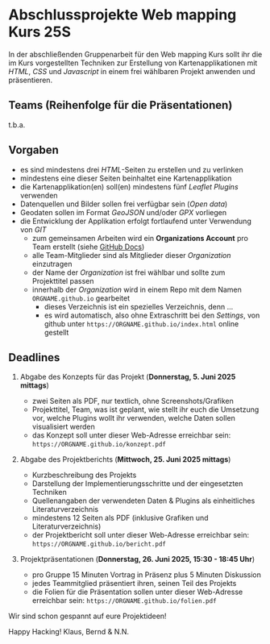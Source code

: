 # Abschlussprojekte Web mapping Kurs 25S

In der abschließenden Gruppenarbeit für den Web mapping Kurs sollt ihr die im Kurs vorgestellten Techniken zur Erstellung von Kartenapplikationen mit *HTML*, *CSS* und *Javascript* in einem frei wählbaren Projekt anwenden und präsentieren.

## Teams (Reihenfolge für die Präsentationen)

t.b.a.

## Vorgaben

- es sind mindestens drei *HTML*-Seiten zu erstellen und zu verlinken
- mindestens eine dieser Seiten beinhaltet eine Kartenapplikation
- die Kartenapplikation(en) soll(en) mindestens fünf *Leaflet Plugins* verwenden
- Datenquellen und Bilder sollen frei verfügbar sein (*Open data*)
- Geodaten sollen im Format *GeoJSON* und/oder *GPX* vorliegen
- die Entwicklung der Applikation erfolgt fortlaufend unter Verwendung von *GIT*
    - zum gemeinsamen Arbeiten wird ein **Organizations Account** pro Team erstellt (siehe [GitHub Docs](https://docs.github.com/en/organizations))
    - alle Team-Mitglieder sind als Mitglieder dieser *Organization* einzutragen
    - der Name der *Organization* ist frei wählbar und sollte zum Projekttitel passen
    - innerhalb der *Organization* wird in einem Repo mit dem Namen `ORGNAME.github.io` gearbeitet
        - dieses Verzeichnis ist ein spezielles Verzeichnis, denn ...
        - es wird automatisch, also ohne Extraschritt bei den *Settings*, von github unter `https://ORGNAME.github.io/index.html` online gestellt

## Deadlines

1. Abgabe des Konzepts für das Projekt (**Donnerstag, 5. Juni 2025 mittags**)
    - zwei Seiten als PDF, nur textlich, ohne Screenshots/Grafiken
    - Projekttitel, Team, was ist geplant, wie stellt ihr euch die Umsetzung vor, welche Plugins wollt ihr verwenden, welche Daten sollen visualisiert werden
    - das Konzept soll unter dieser Web-Adresse erreichbar sein: `https://ORGNAME.github.io/konzept.pdf`

2. Abgabe des Projektberichts (**Mittwoch, 25. Juni 2025 mittags**)
    - Kurzbeschreibung des Projekts
    - Darstellung der Implementierungsschritte und der eingesetzten Techniken
    - Quellenangaben der verwendeten Daten & Plugins als einheitliches Literaturverzeichnis
    - mindestens 12 Seiten als PDF (inklusive Grafiken und Literaturverzeichnis)
    - der Projektbericht soll unter dieser Web-Adresse erreichbar sein: `https://ORGNAME.github.io/bericht.pdf`

3. Projektpräsentationen (**Donnerstag, 26. Juni 2025, 15:30 - 18:45 Uhr**)
    - pro Gruppe 15 Minuten Vortrag in Präsenz plus 5 Minuten Diskussion
    - jedes Teammitglied präsentiert ihren, seinen Teil des Projekts
    - die Folien für die Präsentation sollen unter dieser Web-Adresse erreichbar sein: `https://ORGNAME.github.io/folien.pdf`

Wir sind schon gespannt auf eure Projektideen!

Happy Hacking!
Klaus, Bernd & N.N.
